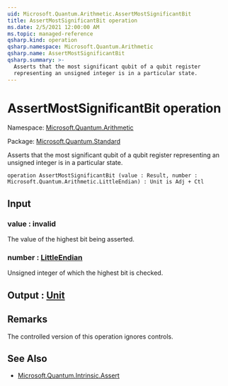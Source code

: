 ```yaml
---
uid: Microsoft.Quantum.Arithmetic.AssertMostSignificantBit
title: AssertMostSignificantBit operation
ms.date: 2/5/2021 12:00:00 AM
ms.topic: managed-reference
qsharp.kind: operation
qsharp.namespace: Microsoft.Quantum.Arithmetic
qsharp.name: AssertMostSignificantBit
qsharp.summary: >-
  Asserts that the most significant qubit of a qubit register
  representing an unsigned integer is in a particular state.
---
```


# AssertMostSignificantBit operation

Namespace: [Microsoft.Quantum.Arithmetic](xref:Microsoft.Quantum.Arithmetic)

Package: [Microsoft.Quantum.Standard](https://nuget.org/packages/Microsoft.Quantum.Standard)


Asserts that the most significant qubit of a qubit registerrepresenting an unsigned integer is in a particular state.

```qsharp
operation AssertMostSignificantBit (value : Result, number : Microsoft.Quantum.Arithmetic.LittleEndian) : Unit is Adj + Ctl
```


## Input

### value : __invalid<Result>__

The value of the highest bit being asserted.


### number : [LittleEndian](xref:Microsoft.Quantum.Arithmetic.LittleEndian)

Unsigned integer of which the highest bit is checked.



## Output : [Unit](xref:microsoft.quantum.lang-ref.unit)



## Remarks

The controlled version of this operation ignores controls.

## See Also

- [Microsoft.Quantum.Intrinsic.Assert](xref:Microsoft.Quantum.Intrinsic.Assert)